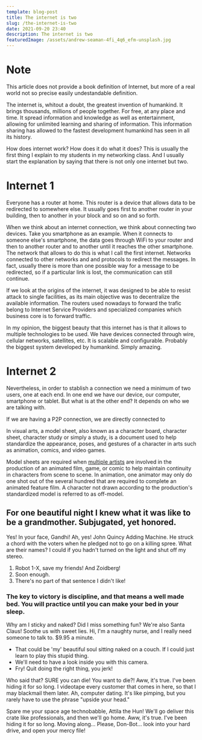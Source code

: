 ```yaml
---
template: blog-post
title: The internet is two
slug: /the-internet-is-two
date: 2021-09-20 23:40
description: The internet is two
featuredImage: /assets/andrew-seaman-4fi_4q6_efm-unsplash.jpg
---
```


# Note

This article does not provide a book definition of Internet, but more of a real world not so precise easily undestandable definition.

The internet is, whitout a doubt, the greatest invention of humankind. It brings thousands, millions of people together. For free, at any place and time. It spread information and knowledge as well as entertainment, allowing for unlimited learning and sharing of information. This information sharing has allowed to the fastest development humankind has seen in all its history.

How does internet work? How does it do what it does? This is usually the first thing I explain to my students in my networking class. And I usually start the explanation by saying that there is not only one internet but two.

# Internet 1

Everyone has a router at home. This router is a device that allows data to be redirected to somewhere else. It usually goes first to another router in your building, then to another in your block and so on and so forth.

When we think about an internet connection, we think about connecting two devices. Take you smartphone as an example. When it connects to someone else's smartphone, the data goes through WiFi to your router and then to another router and to another until it reaches the other smartphone. The network that allows to do this is what I call the first internet. Networks connected to other networks and and protocols to redirect the messages. In fact, usually there is more than one possible way for a message to be redirected, so if a particular link is lost, the communication can still continue.

If we look at the origins of the internet, it was designed to be able to resist attack to single facilities, as its main objective was to decentralize the available information. The routers used nowadays to forward the trafic belong to Internet Service Providers and specialized companies which business core is to forward traffic. 

In my opinion, the biggest beauty that this internet has is that it allows to multiple technologies to be used. We have devices connected through wire, cellular networks, satellites, etc. It is scalable and configurable. Probably the biggest system developed by humankind. Simply amazing.

# Internet 2

Nevertheless, in order to stablish a connection we need a minimum of two users, one at each end. In one end we have our device, our computer, smartphone or tablet. But what is at the other end? It depends on who we are talking with.

If we are having a P2P connection, we are directly connected to 













In visual arts, a model sheet, also known as a character board, character sheet, character study or simply a study, is a document used to help standardize the appearance, poses, and gestures of a character in arts such as animation, comics, and video games.

Model sheets are required when [multiple artists](https://example.com) are involved in the production of an animated film, game, or comic to help maintain continuity in characters from scene to scene. In animation, one animator may only do one shot out of the several hundred that are required to complete an animated feature film. A character not drawn according to the production's standardized model is referred to as off-model.

## For one beautiful night I knew what it was like to be a grandmother. Subjugated, yet honored.

Yes! In your face, Gandhi! Ah, yes! John Quincy Adding Machine. He struck a chord with the voters when he pledged not to go on a killing spree. What are their names? I could if you hadn't turned on the light and shut off my stereo.

1. Robot 1-X, save my friends! And Zoidberg!
2. Soon enough.
3. There's no part of that sentence I didn't like!

### The key to victory is discipline, and that means a well made bed. You will practice until you can make your bed in your sleep.

Why am I sticky and naked? Did I miss something fun? We're also Santa Claus! Soothe us with sweet lies. Hi, I'm a naughty nurse, and I really need someone to talk to. \$9.95 a minute.

- That could be 'my' beautiful soul sitting naked on a couch. If I could just learn to play this stupid thing.
- We'll need to have a look inside you with this camera.
- Fry! Quit doing the right thing, you jerk!

Who said that? SURE you can die! You want to die?! Aww, it's true. I've been hiding it for so long. I videotape every customer that comes in here, so that I may blackmail them later. Ah, computer dating. It's like pimping, but you rarely have to use the phrase "upside your head."

Spare me your space age technobabble, Attila the Hun! We'll go deliver this crate like professionals, and then we'll go home. Aww, it's true. I've been hiding it for so long. Moving along… Please, Don-Bot… look into your hard drive, and open your mercy file!
